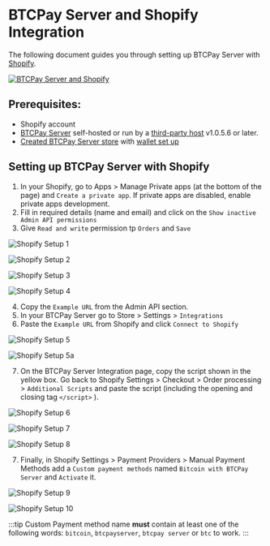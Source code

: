 # BTCPay Server and Shopify Integration

The following document guides you through setting up BTCPay Server with [Shopify](https://www.shopify.com/).

[![BTCPay Server and Shopify](https://img.youtube.com/vi/0Z8vraKab64/mqdefault.jpg)](https://www.youtube.com/watch?v=0Z8vraKab64 "BTCPay Server Shopify Integration")

## Prerequisites:

- Shopify account
- [BTCPay Server](Deployment.md) self-hosted or run by a [third-party host](ThirdPartyHosting.md) v1.0.5.6 or later.
- [Created BTCPay Server store](CreateStore.md) with [wallet set up](WalletSetup.md)

## Setting up BTCPay Server with Shopify

1. In your Shopify, go to Apps > Manage Private apps (at the bottom of the page) and `Create a private app`. If private apps are disabled, enable private apps development.
2. Fill in required  details (name and email) and click on the `Show inactive Admin API permissions`
3. Give `Read and write` permission tp `Orders` and `Save`

![Shopify Setup 1](./img/Shopify/Shopify1.png)

![Shopify Setup 2](./img/Shopify/Shopify2.png)

![Shopify Setup 3](./img/Shopify/Shopify3.png)

![Shopify Setup 4](./img/Shopify/Shopify4.png)


4. Copy the `Example URL` from the Admin API section.
5. In your BTCPay Server go to Store > Settings > `Integrations`
6. Paste the `Example URL` from Shopify and click `Connect to Shopify`

![Shopify Setup 5](./img/Shopify/Shopify5.png)

![Shopify Setup 5a](./img/Shopify/Shopify5a.png)

7. On the BTCPay Server Integration page, copy the script shown in the yellow box. Go back to Shopify Settings > Checkout > Order processing > `Additional Scripts` and paste the script (including the opening and closing tag `</script>` ).

![Shopify Setup 6](./img/Shopify/Shopify6.png)

![Shopify Setup 7](./img/Shopify/Shopify7.png)

![Shopify Setup 8](./img/Shopify/Shopify8.png)

7. Finally, in Shopify Settings > Payment Providers > Manual Payment Methods add a `Custom payment methods` named  `Bitcoin with BTCPay Server` and `Activate` it.

![Shopify Setup 9](./img/Shopify/Shopify9.png)

![Shopify Setup 10](./img/Shopify/Shopify10.png)

:::tip
Custom Payment method name **must** contain at least one of the following words: `bitcoin`, `btcpayserver`, `btcpay server` or `btc` to work.
:::


